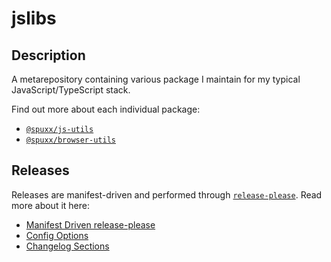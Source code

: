 # jslibs

## Description

A metarepository containing various package I maintain for my typical JavaScript/TypeScript stack.

Find out more about each individual package:

- [`@spuxx/js-utils`](/packages/js-utils/README.md)
- [`@spuxx/browser-utils`](/packages/browser-utils/README.md)

## Releases

Releases are manifest-driven and performed through [`release-please`](https://duckduckgo.com/?q=release-manifest.json&t=ffab&ia=web). Read more about it here:

- [Manifest Driven release-please](https://github.com/googleapis/release-please/blob/main/docs/manifest-releaser.md)
- [Config Options](https://github.com/googleapis/release-please/blob/ace2bd5dc778f83c33ad5dee6807db5d0afdba36/docs/manifest-releaser.md#configfile)
- [Changelog Sections](https://github.com/conventional-changelog/conventional-changelog/blob/8076d4666c2a3ea728b95bf1e4e78d4c7189b1dc/packages/conventional-changelog-conventionalcommits/writer-opts.js#L171)
